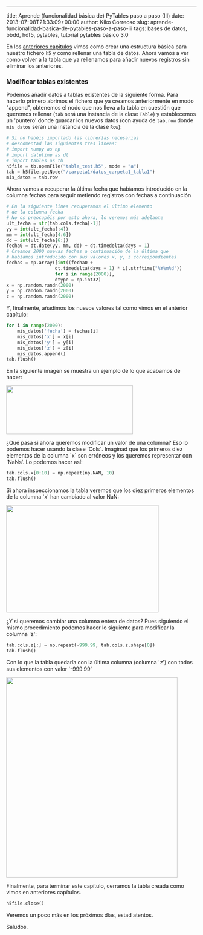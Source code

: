 ---
title: Aprende (funcionalidad básica de) PyTables paso a paso (III)
date: 2013-07-08T21:33:09+00:00
author: Kiko Correoso
slug: aprende-funcionalidad-basica-de-pytables-paso-a-paso-iii
tags: bases de datos, bbdd, hdf5, pytables, tutorial pytables básico 3.0

En los [anteriores capítulos](https://pybonacci.org/tag/tutorial-pytables-basico-3-0/) vimos como crear una estructura básica para nuestro fichero `h5` y como rellenar una tabla de datos. Ahora vamos a ver como volver a la tabla que ya rellenamos para añadir nuevos registros sin eliminar los anteriores.

### Modificar tablas existentes

Podemos añadir datos a tablas existentes de la siguiente forma. Para hacerlo primero abrimos el fichero que ya creamos anteriormente en modo "append", obtenemos el nodo que nos lleva a la tabla en cuestión que queremos rellenar (`tab` será una instancia de la clase `Table`) y establecemos un 'puntero' donde guardar los nuevos datos (con ayuda de `tab.row` donde `mis_datos` serán una instancia de la clase `Row`):

```python
# Si no habéis importado las librerías necesarias
# descomentad las siguientes tres líneas:
# import numpy as np
# import datetime as dt
# import tables as tb
h5file = tb.openFile("tabla_test.h5", mode = "a")
tab = h5file.getNode("/carpeta1/datos_carpeta1_tabla1")
mis_datos = tab.row
```

Ahora vamos a recuperar la última fecha que habíamos introducido en la columna fechas para seguir metiendo registros con fechas a continuación.

```python
# En la siguiente línea recuperamos el último elemento
# de la columna fecha
# No os preocupéis por esto ahora, lo veremos más adelante
ult_fecha = str(tab.cols.fecha[-1])
yy = int(ult_fecha[:4])
mm = int(ult_fecha[4:6])
dd = int(ult_fecha[6:])
fecha0 = dt.date(yy, mm, dd) + dt.timedelta(days = 1)
# Creamos 2000 nuevas fechas a continuación de la última que
# habíamos introducido con sus valores x, y, z correspondientes
fechas = np.array([int((fecha0 +
                  dt.timedelta(days = 1) * i).strftime("%Y%m%d"))
                  for i in range(2000)],
                  dtype = np.int32)
x = np.random.randn(2000)
y = np.random.randn(2000)
z = np.random.randn(2000)
```

Y, finalmente, añadimos los nuevos valores tal como vimos en el anterior capítulo:

```python
for i in range(2000):
    mis_datos['fecha'] = fechas[i]
    mis_datos['x'] = x[i]
    mis_datos['y'] = y[i]
    mis_datos['z'] = z[i]
    mis_datos.append()
tab.flush()
```

En la siguiente imagen se muestra un ejemplo de lo que acabamos de hacer:

<img class="aligncenter" src="http://new.pybonacci.org/images/2013/07/hdfview_nuevos-valores-ac3b1adidos.png" width="335" height="128" />

¿Qué pasa si ahora queremos modificar un valor de una columna? Eso lo podemos hacer usando la clase \`Cols\`. Imaginad que los primeros diez elementos de la columna \`x\` son erróneos y los queremos representar con 'NaNs'. Lo podemos hacer así:

```python
tab.cols.x[0:10] = np.repeat(np.NAN, 10)
tab.flush()
```

Si ahora inspeccionamos la tabla veremos que los diez primeros elementos de la columna 'x' han cambiado al valor NaN:

<img class="aligncenter" src="http://new.pybonacci.org/images/2013/07/hdfview_reemplazar-valores.png" width="403" height="284" />

¿Y si queremos cambiar una columna entera de datos? Pues siguiendo el mismo procedimiento podemos hacer lo siguiente para modificar la columna 'z':

```python
tab.cols.z[:] = np.repeat(-999.99, tab.cols.z.shape[0])
tab.flush()
```

Con lo que la tabla quedaría con la última columna (columna 'z') con todos sus elementos con valor '-999.99'

<img class="aligncenter" src="http://new.pybonacci.org/images/2013/07/hdfview_reemplazar-columna.png" width="453" height="529" />

Finalmente, para terminar este capítulo, cerramos la tabla creada como vimos en anteriores capítulos.

```python
h5file.close()
```

Veremos un poco más en los próximos días, estad atentos.

Saludos.
